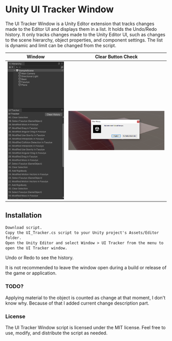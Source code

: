 # Unity UI Tracker Window

The UI Tracker Window is a Unity Editor extension that tracks changes made to the Editor UI and displays them in a list. It holds the Undo/Redo history. It only tracks changes made to the Unity Editor UI, such as changes to the scene hierarchy, object properties, and component settings. The list is dynamic and limit can be changed from the script.



Window             |  Clear Button Check
:-----------------:|:-----------------:
![Window](ss.png)|![Button](ss2.png)
## Installation
    Download script.
    Copy the UI_Tracker.cs script to your Unity project's Assets/Editor folder.
    Open the Unity Editor and select Window > UI Tracker from the menu to open the UI Tracker window.

Undo or Redo to see the history.

It is not recommended to leave the window open during a build or release of the game or application.
### TODO?
Applying material to the object is counted as change at that moment, I don't know why. Because of that I added current change description part.

### License
The UI Tracker Window script is licensed under the MIT license. Feel free to use, modify, and distribute the script as needed.
